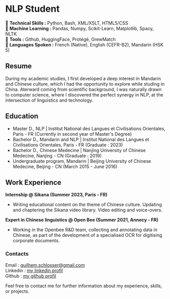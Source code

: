 # NLP Student  
&#x1F331; **Technical Skills :** Python, Bash, XML/XSLT, HTML5/CSS  
&#x1F4BE; **Machine Learning :** Pandas, Numpy,  Scikit-Learn, Matplotlib, Spacy, NLTK  
&#x1F527; **Tools :** Github, HuggingFace, Protégé, GrewMatch  
&#x1F4AC; **Languages Spoken :** French (Native), English (CEFR-B2), Mandarin (HSK 5)  

## Resume
During my academic studies, I first developed a deep interest in Mandarin and Chinese culture, which I had the opportunity to explore while studing in China. Aterward coming from scientific background, I was naturally drawn to computer science, where I discovered the perfect synergy in NLP, at the intersection of linguistics and technology.

## Education  
- Master D., NLP | Institut National des Langues et Civilisations Orientales, Paris - FR (Currently in second year of Master's Degree)
- Bachelor D., Mandarin and NLP | Institut National des Langues et Civilisations Orientales, Paris - FR (Graduate : 2023)
- Bachelor D., Chinese Medecine | Nanjing University of Chinese Medecine, Nanjing - CN (Graduate : 2019)
- Undergraduate program, Mandarin | Beijing University of Chinese Medecine, Beijing - CN (March 2015 - June 2016)  

## Work Experience  
**Internship @ Sikana (Summer 2023, Paris - FR)**  
- Writing educational content on the theme of Chinese culture. Updating and chaptering the Sikana video library. Video editing and voice-overs.  

**Expert in Chinese linguistics @ Open Bee (Summer 2021, Annecy - FR)**  
- Working in the Openbee R&D team, collecting and annotating data in Chinese, as part of the development of a specialised OCR for digitising corporate documents.

### Contacts
Email : guilhem.schlosser@gmail.com  
Linkedin : [my linkedin profil](https://www.linkedin.com/in/guilhem-schlosser-88a5b31b7/)  
Github : [my github profil](https://github.com/Guizmoue)  

Feel free to contact me for further information about my experience, skills, or projects.
